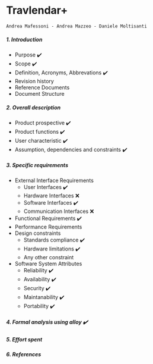 # Travlendar+
`Andrea Mafessoni - Andrea Mazzeo - Daniele Moltisanti`
##### 1. Introduction
 * Purpose :heavy_check_mark:
 * Scope :heavy_check_mark:
 * Definition, Acronyms, Abbrevations :heavy_check_mark:
 * Revision history
 * Reference Documents
 * Document Structure
##### 2. Overall description
 * Product prospective :heavy_check_mark:
 * Product functions :heavy_check_mark:
 * User characteristic :heavy_check_mark:
 * Assumption, dependencies and constraints :heavy_check_mark: 
##### 3. Specific requirements
 * External Interface Requirements 
   * User Interfaces :heavy_check_mark:
   * Hardware Interfaces :x:
   * Software Interfaces :heavy_check_mark:
   * Communication Interfaces :x:
 * Functional Requirements :heavy_check_mark:
 * Performance Requirements
 * Design constraints
   * Standards compliance :heavy_check_mark:
   * Hardware limitations :heavy_check_mark:
   * Any other constraint
 * Software System Attributes
   * Reliability :heavy_check_mark:
   * Availability :heavy_check_mark: 
   * Security :heavy_check_mark:
   * Maintanability :heavy_check_mark:
   * Portability :heavy_check_mark:
##### 4. Formal analysis using alloy :heavy_check_mark:
##### 5. Effort spent
##### 6. References
